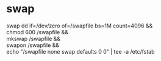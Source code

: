 swap
====

swap
dd if=/dev/zero of=/swapfile bs=1M count=4096 && \
chmod 600 /swapfile && \
mkswap /swapfile && \
swapon /swapfile && \
echo "/swapfile none swap defaults 0 0" | tee -a /etc/fstab